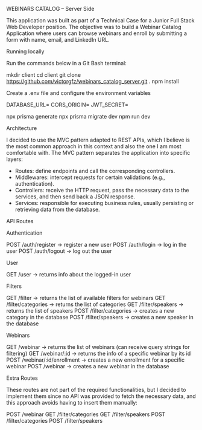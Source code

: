 WEBINARS CATALOG – Server Side

This application was built as part of a Technical Case for a Junior Full Stack Web Developer position.
The objective was to build a Webinar Catalog Application where users can browse webinars and enroll by submitting a form with name, email, and LinkedIn URL.

Running locally

Run the commands below in a Git Bash terminal:

mkdir client
cd client
git clone https://github.com/victorgfz/webinars_catalog_server.git .
npm install

Create a .env file and configure the environment variables

DATABASE_URL=
CORS_ORIGIN=
JWT_SECRET=

npx prisma generate
npx prisma migrate dev
npm run dev

Architecture

I decided to use the MVC pattern adapted to REST APIs, which I believe is the most common approach in this context and also the one I am most comfortable with.
The MVC pattern separates the application into specific layers:

- Routes: define endpoints and call the corresponding controllers.
- Middlewares: intercept requests for certain validations (e.g., authentication).
- Controllers: receive the HTTP request, pass the necessary data to the services, and then send back a JSON response.
- Services: responsible for executing business rules, usually persisting or retrieving data from the database.

API Routes

Authentication

POST /auth/register → register a new user
POST /auth/login → log in the user
POST /auth/logout → log out the user

User

GET /user → returns info about the logged-in user

Filters

GET /filter → returns the list of available filters for webinars
GET /filter/categories → returns the list of categories
GET /filter/speakers → returns the list of speakers
POST /filter/categories → creates a new category in the database
POST /filter/speakers → creates a new speaker in the database

Webinars

GET /webinar → returns the list of webinars (can receive query strings for filtering)
GET /webinar/:id → returns the info of a specific webinar by its id
POST /webinar/:id/enrollment → creates a new enrollment for a specific webinar
POST /webinar → creates a new webinar in the database

Extra Routes

These routes are not part of the required functionalities, but I decided to implement them since no API was provided to fetch the necessary data, and this approach avoids having to insert them manually:

POST /webinar
GET /filter/categories
GET /filter/speakers
POST /filter/categories
POST /filter/speakers
